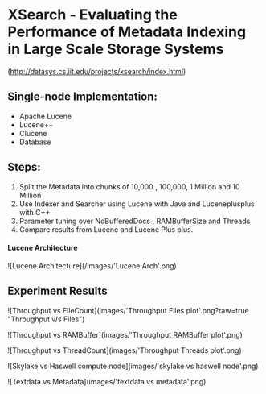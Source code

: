 # XSearch - Evaluating the Performance of Metadata Indexing in Large Scale Storage Systems
(http://datasys.cs.iit.edu/projects/xsearch/index.html)
## Single-node Implementation:
  * Apache Lucene
  * Lucene++
  * Clucene
  * Database

## Steps: 
1. Split the Metadata into chunks of 10,000 , 100,000, 1 Million and 10 Million
2. Use Indexer and Searcher using Lucene with Java and Luceneplusplus with C++
3. Parameter tuning over NoBufferedDocs , RAMBufferSize and Threads
4. Compare results from Lucene and Lucene Plus plus. 

#### Lucene Architecture
![Lucene Architecture](/images/'Lucene Arch'.png)

## Experiment Results
![Throughput vs FileCount](images/'Throughput Files plot'.png?raw=true "Throughput v/s Files")

![Throughput vs RAMBuffer](images/'Throughput RAMBuffer plot'.png)

![Throughput vs ThreadCount](images/'Throughput Threads plot'.png)

![Skylake vs Haswell compute node](images/'skylake vs haswell node'.png)

![Textdata vs Metadata](images/'textdata vs metadata'.png)
